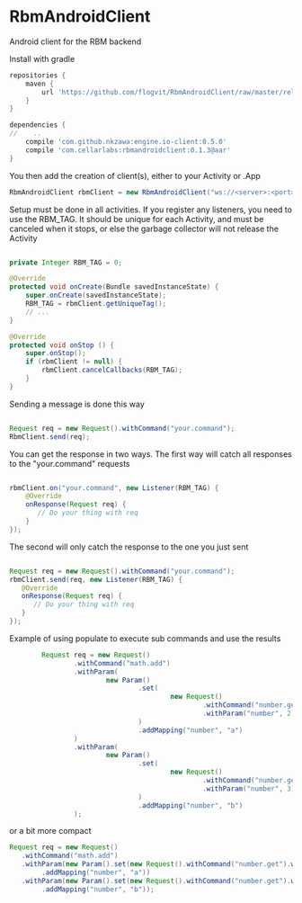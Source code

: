 # RbmAndroidClient
Android client for the RBM backend

Install with gradle

```gradle
repositories {
    maven {
        url 'https://github.com/flogvit/RbmAndroidClient/raw/master/release/'
    }
}

dependencies {
//    ..
    compile 'com.github.nkzawa:engine.io-client:0.5.0'
    compile 'com.cellarlabs:rbmandroidclient:0.1.3@aar'
}
```

You then add the creation of client(s), either to your Activity or .App

```java
RbmAndroidClient rbmClient = new RbmAndroidClient("ws://<server>:<port>");


```

Setup must be done in all activities. If you register any listeners, you need to use the RBM_TAG.
It should be unique for each Activity, and must be canceled when it stops, or else the
garbage collector will not release the Activity

```java

private Integer RBM_TAG = 0;

@Override
protected void onCreate(Bundle savedInstanceState) {
    super.onCreate(savedInstanceState);
    RBM_TAG = rbmClient.getUniqueTag();
    // ...
}

@Override
protected void onStop () {
    super.onStop();
    if (rbmClient != null) {
        rbmClient.cancelCallbacks(RBM_TAG);
    }
}
```

Sending a message is done this way

```java

Request req = new Request().withCommand("your.command");
RbmClient.send(req);

```

You can get the response in two ways. The first way will
catch all responses to the "your.command" requests

```java

rbmClient.on("your.command", new Listener(RBM_TAG) {
    @Override
    onResponse(Request req) {
       // Do your thing with req
    }
});

```

The second will only catch the response to the one you just sent

```java

Request req = new Request().withCommand("your.command");
rbmClient.send(req, new Listener(RBM_TAG) {
   @Override
   onResponse(Request req) {
      // Do your thing with req
   }
});

```

Example of using populate to execute sub commands and use the results

```java
        Request req = new Request()
                .withCommand("math.add")
                .withParam(
                        new Param()
                                .set(
                                        new Request()
                                                .withCommand("number.get")
                                                .withParam("number", 2)
                                )
                                .addMapping("number", "a")
                )
                .withParam(
                        new Param()
                                .set(
                                        new Request()
                                                .withCommand("number.get")
                                                .withParam("number", 3)
                                )
                                .addMapping("number", "b")
                );

```

or a bit more compact

```java
Request req = new Request()
   .withCommand("math.add")
   .withParam(new Param().set(new Request().withCommand("number.get").withParam("number", 2))
        .addMapping("number", "a"))
   .withParam(new Param().set(new Request().withCommand("number.get").withParam("number", 3))
        .addMapping("number", "b"));
```